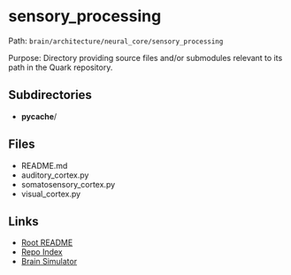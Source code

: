 # sensory_processing

Path: `brain/architecture/neural_core/sensory_processing`

Purpose: Directory providing source files and/or submodules relevant to its path in the Quark repository.

## Subdirectories
- __pycache__/

## Files
- README.md
- auditory_cortex.py
- somatosensory_cortex.py
- visual_cortex.py

## Links
- [Root README](../../../README.md)
- [Repo Index](../../../repo_index.json)
- [Brain Simulator](../../../brain/architecture/brain_simulator.py)
